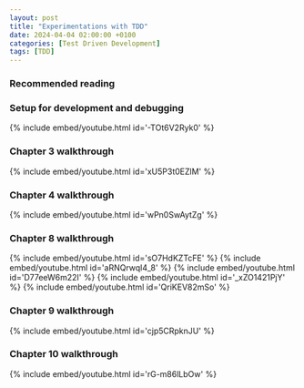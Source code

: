 ```yaml
---
layout: post
title: "Experimentations with TDD"
date: 2024-04-04 02:00:00 +0100
categories: [Test Driven Development]
tags: [TDD]
---
```


### Recommended reading

### Setup for development and debugging

{% include embed/youtube.html id='-TOt6V2Ryk0' %}

### Chapter 3 walkthrough

{% include embed/youtube.html id='xU5P3t0EZlM' %}

### Chapter 4 walkthrough

{% include embed/youtube.html id='wPn0SwAytZg' %}

### Chapter 8 walkthrough

{% include embed/youtube.html id='sO7HdKZTcFE' %}
{% include embed/youtube.html id='aRNQrwql4_8' %}
{% include embed/youtube.html id='D77eeW6m22I' %}
{% include embed/youtube.html id='_xZO1421PjY' %}
{% include embed/youtube.html id='QriKEV82mSo' %}

### Chapter 9 walkthrough

{% include embed/youtube.html id='cjp5CRpknJU' %}

### Chapter 10 walkthrough

{% include embed/youtube.html id='rG-m86lLbOw' %}
